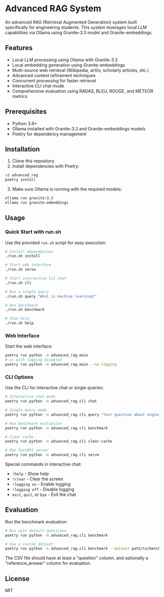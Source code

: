 # Advanced RAG System

An advanced RAG (Retrieval Augmented Generation) system built specifically for engineering students. This system leverages local LLM capabilities via Ollama using Granite-3.3 model and Granite-embeddings.

## Features

- Local LLM processing using Ollama with Granite-3.3
- Local embedding generation using Granite-embeddings
- Multi-source web retrieval (Wikipedia, arXiv, scholarly articles, etc.)
- Advanced context refinement techniques
- Concurrent processing for faster retrieval
- Interactive CLI chat mode
- Comprehensive evaluation using RAGAS, BLEU, ROUGE, and METEOR metrics

## Prerequisites

- Python 3.9+
- Ollama installed with Granite-3.3 and Granite-embeddings models
- Poetry for dependency management

## Installation

1. Clone this repository
2. Install dependencies with Poetry:

```bash
cd advanced_rag
poetry install
```

3. Make sure Ollama is running with the required models:

```bash
ollama run granite:3.3
ollama run granite-embeddings
```

## Usage

### Quick Start with run.sh

Use the provided `run.sh` script for easy execution:

```bash
# Install dependencies
./run.sh install

# Start web interface
./run.sh serve

# Start interactive CLI chat
./run.sh cli

# Run a single query
./run.sh query "What is machine learning?"

# Run benchmark
./run.sh benchmark

# Show help
./run.sh help
```

### Web Interface

Start the web interface:

```bash
poetry run python -m advanced_rag.main
# or with logging disabled
poetry run python -m advanced_rag.main --no-logging
```

### CLI Options

Use the CLI for interactive chat or single queries:

```bash
# Interactive chat mode
poetry run python -m advanced_rag.cli chat

# Single query mode
poetry run python -m advanced_rag.cli query "Your question about engineering topics"

# Run benchmark evaluation
poetry run python -m advanced_rag.cli benchmark

# Clear cache
poetry run python -m advanced_rag.cli clear-cache

# Run FastAPI server
poetry run python -m advanced_rag.cli serve
```

Special commands in interactive chat:

- `!help` - Show help
- `!clear` - Clear the screen
- `!logging on` - Enable logging
- `!logging off` - Disable logging
- `exit`, `quit`, or `bye` - Exit the chat

## Evaluation

Run the benchmark evaluation:

```bash
# Run with default questions
poetry run python -m advanced_rag.cli benchmark

# Use a custom dataset
poetry run python -m advanced_rag.cli benchmark --dataset path/to/benchmark.csv
```

The CSV file should have at least a "question" column, and optionally a "reference_answer" column for evaluation.

## License

MIT
